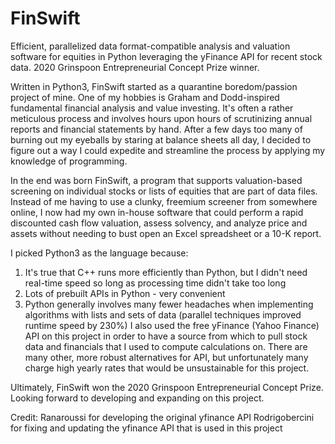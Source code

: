 # FinSwift
Efficient, parallelized data format-compatible analysis and valuation software for equities in Python leveraging the yFinance API for recent stock data. 2020 Grinspoon Entrepreneurial Concept Prize winner. 

Written in Python3, FinSwift started as a quarantine boredom/passion project of mine. 
One of my hobbies is Graham and Dodd-inspired fundamental financial analysis and value investing. It's often a rather meticulous process and involves hours upon hours of scrutinizing annual reports and financial statements by hand.
After a few days too many of burning out my eyeballs by staring at balance sheets all day, I decided to figure out a way I could expedite and streamline the process by applying my knowledge of programming.

In the end was born FinSwift, a program that supports valuation-based screening on individual stocks or lists of equities that are part of data files. 
Instead of me having to use a clunky, freemium screener from somewhere online, I now had my own in-house software that could perform a rapid discounted cash flow valuation, assess solvency, and analyze price and assets without needing to bust open an Excel spreadsheet or a 10-K report.

I picked Python3 as the language because:
1. It's true that C++ runs more efficiently than Python, but I didn't need real-time speed so long as processing time didn't take too long
2. Lots of prebuilt APIs in Python - very convenient
3. Python generally involves many fewer headaches when implementing algorithms with lists and sets of data (parallel techniques improved runtime speed by 230%)
I also used the free yFinance (Yahoo Finance) API on this project in order to have a source from which to pull stock data and financials that I used to compute calculations on. There are many other, more robust alternatives for API, but unfortunately many charge high yearly rates that would be unsustainable for this project.

Ultimately, FinSwift won the 2020 Grinspoon Entrepreneurial Concept Prize. Looking forward to developing and expanding on this project.

Credit:
Ranaroussi for developing the original yfinance API
Rodrigobercini for fixing and updating the yfinance API that is used in this project

